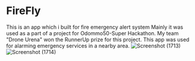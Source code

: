 # FireFly
This is an app which i built for fire emergency alert system
Mainly it was used as a part of a project for Odommo50-Super Hackathon. My team "Drone Urena" won the RunnerUp prize for this project. This app was used for alarming emergency services in a nearby area.
![Screenshot (1713)](https://user-images.githubusercontent.com/62169118/168642483-ae65d81a-2dbd-49ee-80af-0f6153ddc15e.png)
![Screenshot (1714)](https://user-images.githubusercontent.com/62169118/168642499-ae630d48-086e-478d-94b0-238c8cdb26a2.png)

